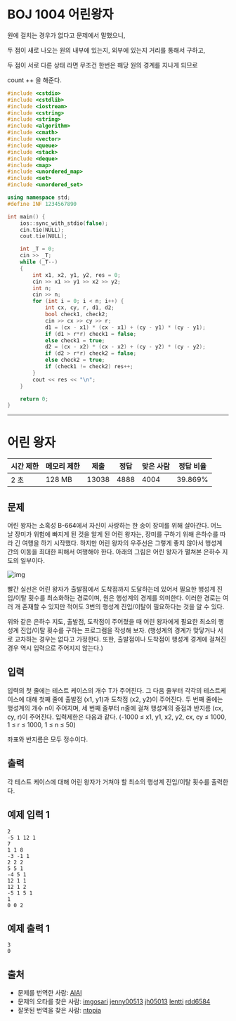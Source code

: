 # BOJ 1004 어린왕자



원에 걸치는 경우가 없다고 문제에서 말했으니,

두 점이 새로 나오는 원의 내부에 있는지, 외부에 있는지 거리를 통해서 구하고,

두 점이 서로 다른 상태 라면 무조건 한번은 해당 원의 경계를 지나게 되므로

count ++ 을 해준다.



```c++
#include <cstdio>
#include <cstdlib>
#include <iostream>
#include <cstring>
#include <string>
#include <algorithm>
#include <cmath>
#include <vector>
#include <queue>
#include <stack>
#include <deque>
#include <map>
#include <unordered_map>
#include <set>
#include <unordered_set>

using namespace std;
#define INF 1234567890

int main() {
	ios::sync_with_stdio(false);
	cin.tie(NULL);
	cout.tie(NULL);

	int _T = 0;
	cin >> _T;
	while (_T--)
	{
		int x1, x2, y1, y2, res = 0;
		cin >> x1 >> y1 >> x2 >> y2;
		int n;
		cin >> n;
		for (int i = 0; i < n; i++) {
			int cx, cy, r, d1, d2;
			bool check1, check2;
			cin >> cx >> cy >> r;
			d1 = (cx - x1) * (cx - x1) + (cy - y1) * (cy - y1);
			if (d1 > r*r) check1 = false;
			else check1 = true;
			d2 = (cx - x2) * (cx - x2) + (cy - y2) * (cy - y2);
			if (d2 > r*r) check2 = false;
			else check2 = true;
			if (check1 != check2) res++;
		}
		cout << res << "\n";
	}

	return 0;
}


```





---



# 어린 왕자

| 시간 제한 | 메모리 제한 | 제출  | 정답 | 맞은 사람 | 정답 비율 |
| --------- | ----------- | ----- | ---- | --------- | --------- |
| 2 초      | 128 MB      | 13038 | 4888 | 4004      | 39.869%   |

## 문제

어린 왕자는 소혹성 B-664에서 자신이 사랑하는 한 송이 장미를 위해 살아간다. 어느 날 장미가 위험에 빠지게 된 것을 알게 된 어린 왕자는, 장미를 구하기 위해 은하수를 따라 긴 여행을 하기 시작했다. 하지만 어린 왕자의 우주선은 그렇게 좋지 않아서 행성계 간의 이동을 최대한 피해서 여행해야 한다. 아래의 그림은 어린 왕자가 펼쳐본 은하수 지도의 일부이다.

![img](https://onlinejudgeimages.s3-ap-northeast-1.amazonaws.com/upload/201003/dfcmhrjj_113gw6bcng2_b.gif)

빨간 실선은 어린 왕자가 출발점에서 도착점까지 도달하는데 있어서 필요한 행성계 진입/이탈 횟수를 최소화하는 경로이며, 원은 행성계의 경계를 의미한다. 이러한 경로는 여러 개 존재할 수 있지만 적어도 3번의 행성계 진입/이탈이 필요하다는 것을 알 수 있다.

위와 같은 은하수 지도, 출발점, 도착점이 주어졌을 때 어린 왕자에게 필요한 최소의 행성계 진입/이탈 횟수를 구하는 프로그램을 작성해 보자. (행성계의 경계가 맞닿거나 서로 교차하는 경우는 없다고 가정한다. 또한, 출발점이나 도착점이 행성계 경계에 걸쳐진 경우 역시 입력으로 주어지지 않는다.)

## 입력

입력의 첫 줄에는 테스트 케이스의 개수 T가 주어진다. 그 다음 줄부터 각각의 테스트케이스에 대해 첫째 줄에 출발점 (x1, y1)과 도착점 (x2, y2)이 주어진다. 두 번째 줄에는 행성계의 개수 n이 주어지며, 세 번째 줄부터 n줄에 걸쳐 행성계의 중점과 반지름 (cx, cy, r)이 주어진다. 입력제한은 다음과 같다. (-1000 ≤ x1, y1, x2, y2, cx, cy ≤ 1000, 1 ≤ r ≤ 1000, 1 ≤ n ≤ 50)

좌표와 반지름은 모두 정수이다.

## 출력

각 테스트 케이스에 대해 어린 왕자가 거쳐야 할 최소의 행성계 진입/이탈 횟수를 출력한다.

## 예제 입력 1

```
2
-5 1 12 1
7
1 1 8
-3 -1 1
2 2 2
5 5 1
-4 5 1
12 1 1
12 1 2
-5 1 5 1
1
0 0 2
```

## 예제 출력 1

```
3
0
```



## 출처

- 문제를 번역한 사람: [AIAI](https://www.acmicpc.net/user/AIAI)
- 문제의 오타를 찾은 사람: [imgosari](https://www.acmicpc.net/user/imgosari) [jenny00513](https://www.acmicpc.net/user/jenny00513) [jh05013](https://www.acmicpc.net/user/jh05013) [lentti](https://www.acmicpc.net/user/lentti) [rdd6584](https://www.acmicpc.net/user/rdd6584)
- 잘못된 번역을 찾은 사람: [ntopia](https://www.acmicpc.net/user/ntopia)